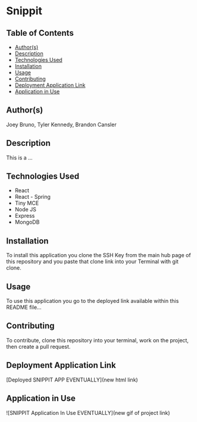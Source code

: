 # Snippit

## Table of Contents
* [Author(s)](#author(s))
* [Description](#description)
* [Technologies Used](#technologies-used)
* [Installation](#installation)
* [Usage](#usage)
* [Contributing](#contributing)
* [Deployment Application Link](#deployment-application-link)
* [Application in Use](#application-in-use)

## Author(s)
Joey Bruno, Tyler Kennedy, Brandon Cansler

## Description
This is a ...

## Technologies Used
* React
* React - Spring
* Tiny MCE
* Node JS
* Express
* MongoDB


## Installation
To install this application you clone the SSH Key from the main hub page of this repository and you paste that clone link into your Terminal with git clone.

## Usage
To use this application you go to the deployed link available within this README file...

## Contributing
To contribute, clone this repository into your terminal, work on the project, then create a pull request.

## Deployment Application Link
[Deployed SNIPPIT APP EVENTUALLY](new html link)

## Application in Use
![SNIPPIT Application In Use EVENTUALLY](new gif of project link)